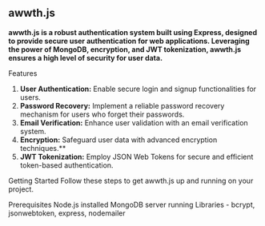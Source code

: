 
<h2>awwth.js</h2>

<strong>awwth.js is a robust authentication system built using Express, designed to provide secure user authentication for web applications. Leveraging the power of MongoDB, encryption, and JWT tokenization, awwth.js ensures a high level of security for user data.</strong>

Features
1. **User Authentication:** Enable secure login and signup functionalities for users.<br/>
2. **Password Recovery:** Implement a reliable password recovery mechanism for users who forget their passwords.<br/>
3. **Email Verification:** Enhance user validation with an email verification system.<br/>
4. **Encryption:** Safeguard user data with advanced encryption techniques.**<br/>
5. **JWT Tokenization:** Employ JSON Web Tokens for secure and efficient token-based authentication.<br/>

Getting Started
Follow these steps to get awwth.js up and running on your project.

Prerequisites
Node.js installed
MongoDB server running
Libraries - bcrypt, jsonwebtoken, express, nodemailer
